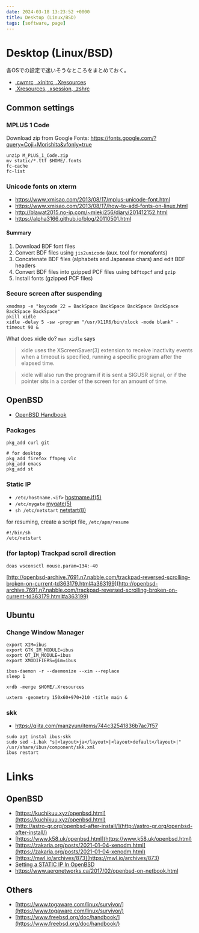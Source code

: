 ```yaml
---
date: 2024-03-18 13:23:52 +0000
title: Desktop (Linux/BSD)
tags: [software, page]
---
```


# Desktop (Linux/BSD)

各OSでの設定で迷いそうなところをまとめておく。

* [.cwmrc, .xinitrc, .Xresources](https://gist.github.com/f6o/953acb72756bc3c9412021b5389c73bd)
* [.Xresources, .xsession, .zshrc](https://gist.github.com/f6o/c918d2c6465ad3989e3c061c14bc5b21)

## Common settings

### MPLUS 1 Code

Download zip from Google Fonts: <https://fonts.google.com/?query=Coji+Morishita&vfonly=true>

```
unzip M_PLUS_1_Code.zip
mv static/*.ttf $HOME/.fonts
fc-cache
fc-list
```

### Unicode fonts on xterm

* <https://www.xmisao.com/2013/08/17/mplus-unicode-font.html>
* <https://www.xmisao.com/2013/08/17/how-to-add-fonts-on-linux.html>
* <http://blawat2015.no-ip.com/~mieki256/diary/201412152.html>
* <https://alpha3166.github.io/blog/20110501.html>

#### Summary

1. Download BDF font files
1. Convert BDF files using `jis2unicode` (aux. tool for monafonts)
1. Concatenate BDF files (alphabets and Japanese chars) and edit BDF headers
1. Convert BDF files into gzipped PCF files using `bdftopcf` and `gzip`
1. Install fonts (gzipped PCF files)

### Secure screen after suspending

```
xmodmap -e "keycode 22 = BackSpace BackSpace BackSpace BackSpace BackSpace BackSpace"
pkill xidle
xidle -delay 5 -sw -program "/usr/X11R6/bin/xlock -mode blank" -timeout 90 &
```

What does xidle do? `man xidle` says

> xidle uses the XScreenSaver(3) extension to receive inactivity events
> when a timeout is specified, running a specific program after the elapsed
> time.

> xidle will also run the program if it is sent a SIGUSR signal, or
> if the pointer sits in a corder of the screen for an amount of time.


## OpenBSD

* [OpenBSD Handbook](https://www.openbsdhandbook.com/)

### Packages

```
pkg_add curl git 

# for desktop
pkg_add firefox ffmpeg vlc
pkg_add emacs
pkg_add st
```

### Static IP

* `/etc/hostname.<if>` [hostname.if(5)](https://man.openbsd.org/hostname.if)
* `/etc/mygate` [mygate(5)](https://man.openbsd.org/mygate.5)
* `sh /etc/netstart` [netstart(8)](https://man.openbsd.org/netstart.8)

for resuming, create a script file,  `/etc/apm/resume`

```
#!/bin/sh
/etc/netstart
```

### (for laptop) Trackpad scroll direction

```
doas wsconsctl mouse.param=134:-40
```

[http://openbsd-archive.7691.n7.nabble.com/trackpad-reversed-scrolling-broken-on-current-td363179.html#a363199](http://openbsd-archive.7691.n7.nabble.com/trackpad-reversed-scrolling-broken-on-current-td363179.html#a363199)


## Ubuntu

### Change Window Manager

```
export XIM=ibus
export GTK_IM_MODULE=ibus
export QT_IM_MODULE=ibus
export XMODIFIERS=@im=ibus

ibus-daemon -r --daemonize --xim --replace
sleep 1

xrdb -merge $HOME/.Xresources

uxterm -geometry 150x60+970+210 -title main &
```

### skk

* https://qiita.com/manzyun/items/744c32541836b7ac7f57

```
sudo apt instal ibus-skk
sudo sed -i.bak "s|<layout>ja</layout>|<layout>default</layout>|"  /usr/share/ibus/component/skk.xml
ibus restart
```


# Links

## OpenBSD

* [https://kuchikuu.xyz/openbsd.html](https://kuchikuu.xyz/openbsd.html)
* [http://astro-gr.org/openbsd-after-install/](http://astro-gr.org/openbsd-after-install/)
* [https://www.k58.uk/openbsd.html](https://www.k58.uk/openbsd.html)
* [https://zakaria.org/posts/2021-01-04-xenodm.html](https://zakaria.org/posts/2021-01-04-xenodm.html)
* [https://mwl.io/archives/873](https://mwl.io/archives/873)
* [Setting a STATIC IP In OpenBSD](https://brainsnapped.com/2020/10/01/setting-a-static-ip-in-openbsd/)
* <https://www.aeronetworks.ca/2017/02/openbsd-on-netbook.html>

## Others

* [https://www.togaware.com/linux/survivor/](https://www.togaware.com/linux/survivor/)
* [https://www.freebsd.org/doc/handbook/](https://www.freebsd.org/doc/handbook/)

